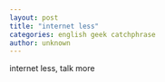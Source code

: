 ```yaml
---
layout: post
title: "internet less"
categories: english geek catchphrase
author: unknown
---
```


internet less, talk more

